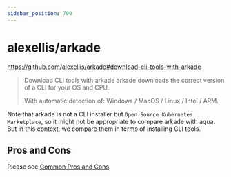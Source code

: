 ```yaml
---
sidebar_position: 700
---
```


# alexellis/arkade

https://github.com/alexellis/arkade#download-cli-tools-with-arkade

> Download CLI tools with arkade
> arkade downloads the correct version of a CLI for your OS and CPU.
> 
> With automatic detection of: Windows / MacOS / Linux / Intel / ARM.

Note that arkade is not a CLI installer but `Open Source Kubernetes Marketplace`,
so it might not be appropriate to compare arkade with aqua.
But in this context, we compare them in terms of installing CLI tools.

## Pros and Cons

Please see [Common Pros and Cons](common.md).
